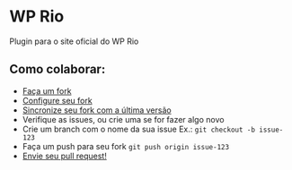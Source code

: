 # WP Rio
Plugin para o site oficial do WP Rio

## Como colaborar:
- [Faça um fork](https://help.github.com/articles/fork-a-repo/)
- [Configure seu fork](https://help.github.com/articles/configuring-a-remote-for-a-fork/)
- [Sincronize seu fork com a última versão](https://help.github.com/articles/syncing-a-fork/)
- Verifique as issues, ou crie uma se for fazer algo novo
- Crie um branch com o nome da sua issue Ex.: `git checkout -b issue-123`
- Faça um push para seu fork `git push origin issue-123`
- [Envie seu pull request!](https://help.github.com/articles/using-pull-requests/)
